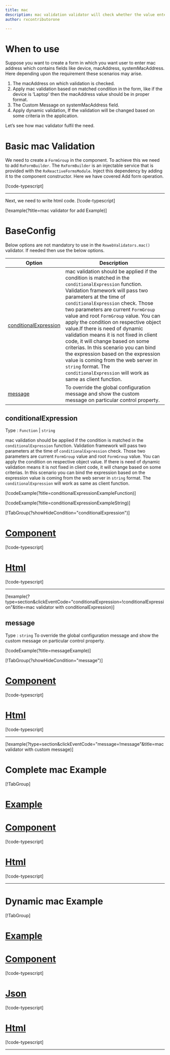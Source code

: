 ```yaml
---
title: mac
description: mac validation validator will check whether the value entered is a valid mac address.
author: rxcontributorone

---
```


# When to use
Suppose you want to create a form in which you want user to enter mac address  which contains fields like device, macAddress,  systemMacAddress. Here depending upon the requirement these scenarios may arise.
1.	The macAddress on which validation is checked.
2.  Apply mac validation based on matched condition in the form, like if the device  is ‘Laptop’ then the macAddress value should be in proper format.
3.  The Custom Message on systemMacAddress field.
4.	Apply dynamic validation, If the validation will be changed based on some criteria in the application.

Let’s see how mac validator fulfil the need.

# Basic mac Validation
We need to create a `FormGroup` in the component. To achieve this we need to add `RxFormBuilder`. The `RxFormBuilder` is an injectable service that is provided with the `RxReactiveFormsModule`. Inject this dependency by adding it to the component constructor.
Here we have covered Add form operation. 

[!code-typescript[](\assets\examples\reactive-form-validators\validators\mac\add\mac-add.component.ts?type=section)]
***

Next, we need to write html code.
[!code-typescript[](\assets\examples\reactive-form-validators\validators\mac\add\mac-add.component.html?type=section)]

[!example(?title=mac validator for add Example)]
<app-mac-add-validator></app-mac-add-validator>

# BaseConfig
Below options are not mandatory to use in the `RxwebValidators.mac()` validator. If needed then use the below options.

|Option | Description |
|--- | ---- |
|[conditionalExpression](#conditionalexpression) | mac validation should be applied if the condition is matched in the `conditionalExpression` function. Validation framework will pass two parameters at the time of `conditionalExpression` check. Those two parameters are current `FormGroup` value and root `FormGroup` value. You can apply the condition on respective object value.If there is need of dynamic validation means it is not fixed in client code, it will change based on some criterias. In this scenario you can bind the expression based on the expression value is coming from the web server in `string` format. The `conditionalExpression` will work as same as client function. |
|[message](#message) | To override the global configuration message and show the custom message on particular control property. |

## conditionalExpression 
Type :  `Function`  |  `string` 

mac validation should be applied if the condition is matched in the `conditionalExpression` function. Validation framework will pass two parameters at the time of `conditionalExpression` check. Those two parameters are current `FormGroup` value and root `FormGroup` value. You can apply the condition on respective object value.
If there is need of dynamic validation means it is not fixed in client code, it will change based on some criterias. In this scenario you can bind the expression based on the expression value is coming from the web server in `string` format. The `conditionalExpression` will work as same as client function.
 
[!codeExample(?title=conditionalExpressionExampleFunction)]

[!codeExample(?title=conditionalExpressionExampleString)]

[!TabGroup(?showHideCondition="conditionalExpression")]
# [Component](#tab\conditionalExpressionComponent)
[!code-typescript[](\assets\examples\reactive-form-validators\validators\mac\conditionalExpression\mac-conditional-expressions.component.ts)]
# [Html](#tab\conditionalExpressionHtml)
[!code-typescript[](\assets\examples\reactive-form-validators\validators\mac\conditionalExpression\mac-conditional-expressions.component.html)]
***

[!example(?type=section&clickEventCode="conditionalExpression=!conditionalExpression"&title=mac validator with conditionalExpression)]
<app-mac-conditionalExpression-validator></app-mac-conditionalExpression-validator>


## message
Type :  `string` 
To override the global configuration message and show the custom message on particular control property.

[!codeExample(?title=messageExample)]

[!TabGroup(?showHideCondition="message")]
# [Component](#tab\messageComponent)
[!code-typescript[](\assets\examples\reactive-form-validators\validators\mac\message\mac-message.component.ts)]
# [Html](#tab\messageHtml)
[!code-typescript[](\assets\examples\reactive-form-validators\validators\mac\message\mac-message.component.html)]
***

[!example(?type=section&clickEventCode="message=!message"&title=mac validator with custom message)]
<app-mac-message-validator></app-mac-message-validator>

# Complete mac Example
[!TabGroup]
# [Example](#tab\completeexample)
<app-mac-complete-validator></app-mac-complete-validator>
# [Component](#tab\completecomponent)
[!code-typescript[](\assets\examples\reactive-form-validators\validators\mac\complete\mac-complete.component.ts)]
# [Html](#tab\completehtml)
[!code-typescript[](\assets\examples\reactive-form-validators\validators\mac\complete\mac-complete.component.html)]
***

# Dynamic mac Example
[!TabGroup]
# [Example](#tab\dynamicexample)
<app-mac-dynamic-validator></app-mac-dynamic-validator>
# [Component](#tab\dynamiccomponent)
[!code-typescript[](\assets\examples\reactive-form-validators\validators\mac\dynamic\mac-dynamic.component.ts)]
# [Json](#tab\dynamicjson)
[!code-typescript[](\assets\examples\reactive-form-validators\validators\mac\dynamic\dynamic.json)]
# [Html](#tab\dynamichtml)
[!code-typescript[](\assets\examples\reactive-form-validators\validators\mac\dynamic\mac-dynamic.component.html)]
***
